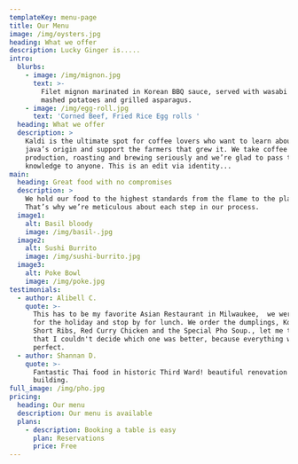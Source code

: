 ```yaml
---
templateKey: menu-page
title: Our Menu
image: /img/oysters.jpg
heading: What we offer
description: Lucky Ginger is.....
intro:
  blurbs:
    - image: /img/mignon.jpg
      text: >-
        Filet mignon marinated in Korean BBQ sauce, served with wasabi garlic
        mashed potatoes and grilled asparagus.
    - image: /img/egg-roll.jpg
      text: 'Corned Beef, Fried Rice Egg rolls '
  heading: What we offer
  description: >
    Kaldi is the ultimate spot for coffee lovers who want to learn about their
    java’s origin and support the farmers that grew it. We take coffee
    production, roasting and brewing seriously and we’re glad to pass that
    knowledge to anyone. This is an edit via identity...
main:
  heading: Great food with no compromises
  description: >
    We hold our food to the highest standards from the flame to the plate.
    That’s why we’re meticulous about each step in our process.
  image1:
    alt: Basil bloody
    image: /img/basil-.jpg
  image2:
    alt: Sushi Burrito
    image: /img/sushi-burrito.jpg
  image3:
    alt: Poke Bowl
    image: /img/poke.jpg
testimonials:
  - author: Alibell C.
    quote: >-
      This has to be my favorite Asian Restaurant in Milwaukee,  we were in town
      for the holiday and stop by for lunch. We order the dumplings, Korean
      Short Ribs, Red Curry Chicken and the Special Pho Soup., let me tell you
      that I couldn't decide which one was better, because everything was
      perfect.
  - author: Shannan D.
    quote: >-
      Fantastic Thai food in historic Third Ward! beautiful renovation in an old
      building.
full_image: /img/pho.jpg
pricing:
  heading: Our menu
  description: Our menu is available
  plans:
    - description: Booking a table is easy
      plan: Reservations
      price: Free
---
```

